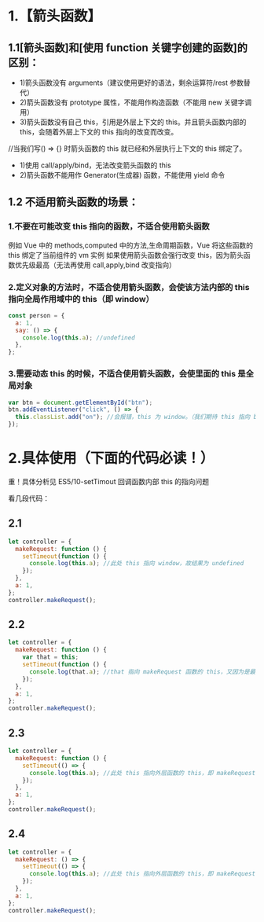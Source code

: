 # 1.【箭头函数】

## 1.1[箭头函数]和[使用 function 关键字创建的函数]的区别：

- 1)箭头函数没有 arguments（建议使用更好的语法，剩余运算符/rest 参数替代）
- 2)箭头函数没有 prototype 属性，不能用作构造函数（不能用 new 关键字调用）
- 3)箭头函数没有自己 this，引用是外层上下文的 this。并且箭头函数内部的 this，会随着外层上下文的 this 指向的改变而改变。

//当我们写() => {} 时箭头函数的 this 就已经和外层执行上下文的 this 绑定了。

- 1)使用 call/apply/bind，无法改变箭头函数的 this
- 2)箭头函数不能用作 Generator(生成器) 函数，不能使用 yield 命令

## 1.2 不适用箭头函数的场景：

### 1.不要在可能改变 this 指向的函数，不适合使用箭头函数

例如 Vue 中的 methods,computed 中的方法,生命周期函数，Vue 将这些函数的 this 绑定了当前组件的 vm 实例
如果使用箭头函数会强行改变 this，因为箭头函数优先级最高（无法再使用 call,apply,bind 改变指向）

### 2.定义对象的方法时，不适合使用箭头函数，会使该方法内部的 this 指向全局作用域中的 this（即 window）

```js
const person = {
  a: 1,
  say: () => {
    console.log(this.a); //undefined
  },
};
```

### 3.需要动态 this 的时候，不适合使用箭头函数，会使里面的 this 是全局对象

```js
var btn = document.getElementById("btn");
btn.addEventListener("click", () => {
  this.classList.add("on"); //会报错，this 为 window。（我们期待 this 指向 btn）
});
```

# 2.具体使用（下面的代码必读！）

重！具体分析见 ES5/10-setTimout 回调函数内部 this 的指向问题

看几段代码：

## 2.1

```js
let controller = {
  makeRequest: function () {
    setTimeout(function () {
      console.log(this.a); //此处 this 指向 window，故结果为 undefined
    });
  },
  a: 1,
};
controller.makeRequest();
```

## 2.2

```js
let controller = {
  makeRequest: function () {
    var that = this;
    setTimeout(function () {
      console.log(that.a); //that 指向 makeRequest 函数的 this，又因为是最近的调用 makeRequest 函数的是 controller 对象，所以 this 指向 controller 对象，故为 controller.a，为 1
    });
  },
  a: 1,
};
controller.makeRequest();
```

## 2.3

```js
let controller = {
  makeRequest: function () {
    setTimeout(() => {
      console.log(this.a); //此处 this 指向外层函数的 this，即 makeRequest 函数的 this，即 controller 对象，故为 controller.a，即 1
    });
  },
  a: 1,
};
controller.makeRequest();
```

## 2.4

```js
let controller = {
  makeRequest: () => {
    setTimeout(() => {
      console.log(this.a); //此处 this 指向外层函数的 this，即 makeRequest 函数的 this。因为 makeRequest 为一个箭头函数，其内部 this 指向其外层上下文的 this，即全局执行上下文，为 window.a，即 undefined
    });
  },
  a: 1,
};
controller.makeRequest();
```

